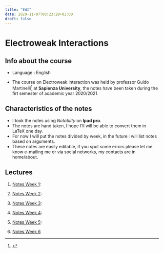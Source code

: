 ```yaml
---
title: "EWI"
date: 2020-11-07T00:23:28+01:00
draft: false
---
```



# Electroweak Interactions

## Info about the course

* Language : English

* The course on Electroweak interaction was held by professor Guido Martinelli[^1] at **Sapienza University**, the notes have been taken during the firt semester of academic year 2020/2021.

## Characteristics of the notes

- I took the notes using _Notabilty_ on **Ipad pro**.
- The notes are hand taken, I hope I'll will be able to convert them in LaTeX one day.
- For now I will put the notes divided by week, in the future i will list notes based on arguments.
- These notes are easily editable, if you spot some errors please let me know e-mailing me or via social networks, my contacts are in home/about. 


## Lectures

1. [Notes Week 1](https://drive.google.com/file/d/1hcOSUcbt5h5Ckw_RHINuR536g-veK4Jl/view?usp=sharing):

2. [Notes Week 2](https://drive.google.com/file/d/1FciF9ie3OQ6_r6LoCw1cFE0lCWeK-auh/view?usp=sharing):

3. [Notes Week 3](https://drive.google.com/file/d/1CbIh8vUE9Y5tX4PxVwmo_OxsJVUvi7E_/view?usp=sharing):

4. [Notes Week 4](https://drive.google.com/file/d/18gAHx9d4N-TurTv0byFlvPICCRYSqwcB/view?usp=sharing):

5. [Notes Week 5](https://drive.google.com/file/d/1VdCSw2kTmT024pbg4D_45FNl3St5X54Q/view?usp=sharing):

6. [Notes Week 6](https://drive.google.com/file/d/1z5gDJYxwo8TX1DbM-BQiMjvB4a0GQGPr/view?usp=sharing)

[^1]: []()